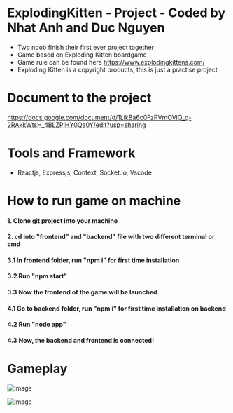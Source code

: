 # ExplodingKitten - Project - Coded by Nhat Anh and Duc Nguyen
- Two noob finish their first ever project together
- Game based on Exploding Kitten boardgame
- Game rule can be found here https://www.explodingkittens.com/
- Exploding Kitten is a copyright products, this is just a practise project

# Document to the project
https://docs.google.com/document/d/1LikBa6c0FzPVmOViQ_q-2RAkkWtsH_4BLZPIHY0Qa0Y/edit?usp=sharing

# Tools and Framework
- Reactjs, Expressjs, Context, Socket.io, Vscode

# How to run game on machine

#### 1. Clone git project into your machine
#### 2. cd into "frontend" and "backend" file with two different terminal or cmd
#### 3.1 In frontend folder, run "npm i" for first time installation
#### 3.2 Run "npm start"
#### 3.3 Now the frontend of the game will be launched
#### 4.1 Go to backend folder, run "npm i" for first time installation on backend
#### 4.2 Run "node app" 
#### 4.3 Now, the backend and frontend is connected! 
 
 # Gameplay
![image](https://user-images.githubusercontent.com/56620618/216705345-7ec41d90-6ad6-4bc0-9cf2-0d756664481e.png)

![image](https://user-images.githubusercontent.com/56620618/216705462-52570787-dd74-4282-b147-01ce70dc6d9b.png)

